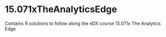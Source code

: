 # 15.071xTheAnalyticsEdge
Contains R solutions to follow along the eDX course 15.071x The Analytics Edge

